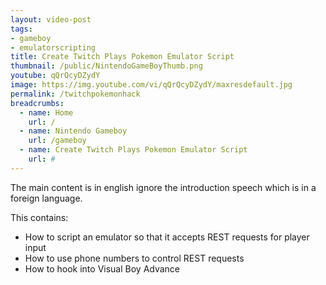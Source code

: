 ```yaml
---
layout: video-post
tags: 
- gameboy
- emulatorscripting
title: Create Twitch Plays Pokemon Emulator Script
thumbnail: /public/NintendoGameBoyThumb.png
youtube: qQrQcyDZydY
image: https://img.youtube.com/vi/qQrQcyDZydY/maxresdefault.jpg
permalink: /twitchpokemonhack
breadcrumbs:
  - name: Home
    url: /
  - name: Nintendo Gameboy
    url: /gameboy
  - name: Create Twitch Plays Pokemon Emulator Script
    url: #
---
```


The main content is in english ignore the introduction speech which is in a foreign language.

This contains:
  - How to script an emulator so that it accepts REST requests for player input
  - How to use phone numbers to control REST requests
  - How to hook into Visual Boy Advance


